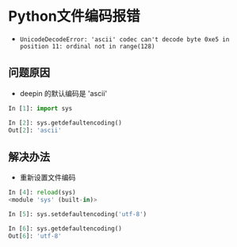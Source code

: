 # Python文件编码报错

- `UnicodeDecodeError: 'ascii' codec can't decode byte 0xe5 in position 11: ordinal not in range(128)`

## 问题原因

- deepin 的默认编码是 'ascii'

```python
In [1]: import sys

In [2]: sys.getdefaultencoding()
Out[2]: 'ascii'
```

## 解决办法

- 重新设置文件编码

```python
In [4]: reload(sys)
<module 'sys' (built-in)>

In [5]: sys.setdefaultencoding('utf-8')

In [6]: sys.getdefaultencoding()
Out[6]: 'utf-8'
```